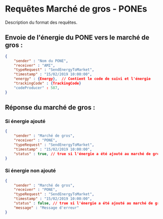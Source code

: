 # Requêtes Marché de gros - PONEs

Description du format des requêtes.

## Envoie de l'énergie du PONE vers le marché de gros : 

```json
{
    "sender" : "Nom du PONE", 
    "receiver" : "AMI",
    "typeRequest" : "SendEnergyToMarket",
    "timestamp" : "15/02/2019 10:00:00",
    "energy" : {Energy},  // Contient le code de suivi et l'énergie
    "trackingCode" : {TrackingCode}
    "codeProducer" : 587, 
}
```

## Réponse du marché de gros : 
### Si énergie ajouté 

```json
{
    "sender" : "Marché de gros", 
    "receiver" : "PONE",
    "typeRequest" : "SendEnergyToMarket",
    "timestamp" : "15/02/2019 10:00:00",
    "status" : true, // true si l'énergie a été ajouté au marché de gros, false sinon
}
```

### Si énergie non ajouté

```json
{
    "sender" : "Marché de gros", 
    "receiver" : "PONE",
    "typeRequest" : "SendEnergyToMarket",
    "timestamp" : "15/02/2019 10:00:00",
    "status" : false, // true si l'énergie a été ajouté au marché de gros, false sinon
    "message" : "Message d'erreur"
}
```

